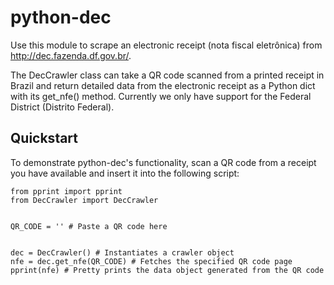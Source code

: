 # python-dec
Use this module to scrape an electronic receipt (nota fiscal eletrônica) from http://dec.fazenda.df.gov.br/.

The DecCrawler class can take a QR code scanned from a printed receipt in Brazil and return detailed data from the electronic receipt as a Python dict with its get_nfe() method. Currently we only have support for the Federal District (Distrito Federal).

## Quickstart
To demonstrate python-dec's functionality, scan a QR code from a receipt you have available and insert it into the following script:
```
from pprint import pprint
from DecCrawler import DecCrawler


QR_CODE = '' # Paste a QR code here


dec = DecCrawler() # Instantiates a crawler object
nfe = dec.get_nfe(QR_CODE) # Fetches the specified QR code page
pprint(nfe) # Pretty prints the data object generated from the QR code
```
